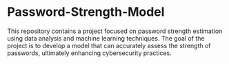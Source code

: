 # Password-Strength-Model
This repository contains a project focused on password strength estimation using data analysis and machine learning techniques. The goal of the project is to develop a model that can accurately assess the strength of passwords, ultimately enhancing cybersecurity practices.
